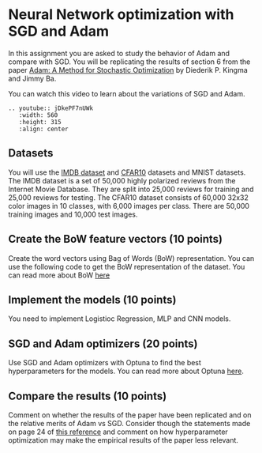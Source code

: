 # Neural Network optimization with SGD and Adam

In this assignment you are asked to study the behavior of Adam and compare with SGD. You will be replicating the results of section 6 from the paper [Adam: A Method for Stochastic Optimization](https://arxiv.org/abs/1412.6980) by Diederik P. Kingma and Jimmy Ba.

You can watch this video to learn about the variations of SGD and Adam. 

```{eval-rst}
.. youtube:: jDkePF7nUWk
   :width: 560
   :height: 315
   :align: center
```


## Datasets

You will use the [IMDB dataset](https://www.tensorflow.org/api_docs/python/tf/keras/datasets/imdb) and [CFAR10](https://www.tensorflow.org/api_docs/python/tf/keras/datasets/cifar10) datasets and MNIST datasets. The IMDB dataset is a set of 50,000 highly polarized reviews from the Internet Movie Database. They are split into 25,000 reviews for training and 25,000 reviews for testing. The CFAR10 dataset consists of 60,000 32x32 color images in 10 classes, with 6,000 images per class. There are 50,000 training images and 10,000 test images.

## Create the BoW feature vectors  (10 points)

Create the word vectors using Bag of Words (BoW) representation. You can use the following code to get the BoW representation of the dataset. You can read more about BoW [here](https://www.freecodecamp.org/news/an-introduction-to-bag-of-words-and-how-to-code-it-in-python-for-nlp-282e87a9da04/)

## Implement the models (10 points)

You need to implement Logistioc Regression, MLP and CNN models. 


## SGD and Adam optimizers (20 points)

Use SGD and Adam optimizers with Optuna to find the best hyperparameters for the models. You can read more about Optuna [here](https://optuna.readthedocs.io/en/stable/).

## Compare the results (10 points)

Comment on whether the results of the paper have been replicated and on the relative merits of Adam vs SGD.  Consider though the statements made on page 24 of [this reference](https://arxiv.org/pdf/1912.08957.pdf) and comment on how hyperparameter optimization may make the empirical results of the paper less relevant.

